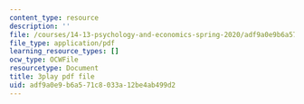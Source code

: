 ```yaml
---
content_type: resource
description: ''
file: /courses/14-13-psychology-and-economics-spring-2020/adf9a0e9b6a571c8033a12be4ab499d2_iNqssktTto.pdf
file_type: application/pdf
learning_resource_types: []
ocw_type: OCWFile
resourcetype: Document
title: 3play pdf file
uid: adf9a0e9-b6a5-71c8-033a-12be4ab499d2
---
```

